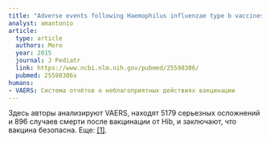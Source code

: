 ```yaml
---
title: "Adverse events following Haemophilus influenzae type b vaccines in the Vaccine Adverse Event Reporting System, 1990-2013"
analyst: amantonio
article:
  type: article
  authors: Moro
  year: 2015
  journal: J Pediatr
  link: https://www.ncbi.nlm.nih.gov/pubmed/25598306/
  pubmed: 25598306s
humans:
- VAERS: Система отчётов о неблагоприятных действиях вакцинации
---
```


Здесь авторы анализируют VAERS, находят 5179 серьезных осложнений и 896 случаев смерти после вакцинации от Hib, и заключают, что вакцина безопасна. Еще: [[1]](https://www.ncbi.nlm.nih.gov/pubmed/3497381).
